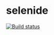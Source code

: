 # selenide
[![Build status](https://ci.appveyor.com/api/projects/status/c0htiu35y973ej4p?svg=true)](https://ci.appveyor.com/project/Irina-Bebenina/selenide)
